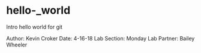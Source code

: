 # hello-_world
Intro hello world for git 

Author: Kevin Croker
Date: 4-16-18
Lab Section: Monday
Lab Partner: Bailey Wheeler
